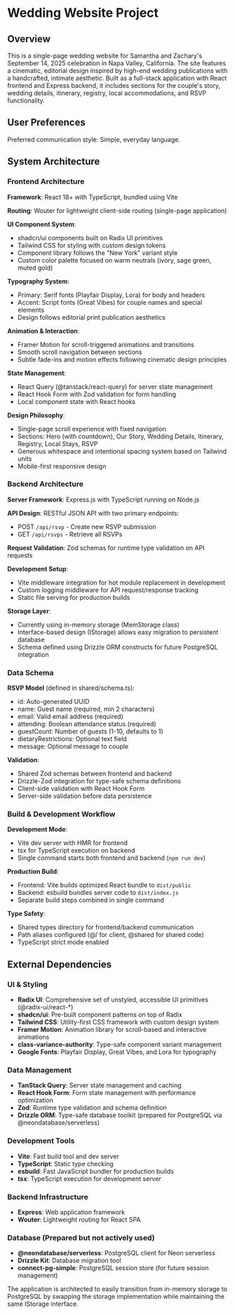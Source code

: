 # Wedding Website Project

## Overview

This is a single-page wedding website for Samantha and Zachary's September 14, 2025 celebration in Napa Valley, California. The site features a cinematic, editorial design inspired by high-end wedding publications with a handcrafted, intimate aesthetic. Built as a full-stack application with React frontend and Express backend, it includes sections for the couple's story, wedding details, itinerary, registry, local accommodations, and RSVP functionality.

## User Preferences

Preferred communication style: Simple, everyday language.

## System Architecture

### Frontend Architecture

**Framework**: React 18+ with TypeScript, bundled using Vite

**Routing**: Wouter for lightweight client-side routing (single-page application)

**UI Component System**: 
- shadcn/ui components built on Radix UI primitives
- Tailwind CSS for styling with custom design tokens
- Component library follows the "New York" variant style
- Custom color palette focused on warm neutrals (ivory, sage green, muted gold)

**Typography System**:
- Primary: Serif fonts (Playfair Display, Lora) for body and headers
- Accent: Script fonts (Great Vibes) for couple names and special elements
- Design follows editorial print publication aesthetics

**Animation & Interaction**:
- Framer Motion for scroll-triggered animations and transitions
- Smooth scroll navigation between sections
- Subtle fade-ins and motion effects following cinematic design principles

**State Management**:
- React Query (@tanstack/react-query) for server state management
- React Hook Form with Zod validation for form handling
- Local component state with React hooks

**Design Philosophy**:
- Single-page scroll experience with fixed navigation
- Sections: Hero (with countdown), Our Story, Wedding Details, Itinerary, Registry, Local Stays, RSVP
- Generous whitespace and intentional spacing system based on Tailwind units
- Mobile-first responsive design

### Backend Architecture

**Server Framework**: Express.js with TypeScript running on Node.js

**API Design**: RESTful JSON API with two primary endpoints:
- POST `/api/rsvp` - Create new RSVP submission
- GET `/api/rsvps` - Retrieve all RSVPs

**Request Validation**: Zod schemas for runtime type validation on API requests

**Development Setup**:
- Vite middleware integration for hot module replacement in development
- Custom logging middleware for API request/response tracking
- Static file serving for production builds

**Storage Layer**: 
- Currently using in-memory storage (MemStorage class)
- Interface-based design (IStorage) allows easy migration to persistent database
- Schema defined using Drizzle ORM constructs for future PostgreSQL integration

### Data Schema

**RSVP Model** (defined in shared/schema.ts):
- id: Auto-generated UUID
- name: Guest name (required, min 2 characters)
- email: Valid email address (required)
- attending: Boolean attendance status (required)
- guestCount: Number of guests (1-10, defaults to 1)
- dietaryRestrictions: Optional text field
- message: Optional message to couple

**Validation**:
- Shared Zod schemas between frontend and backend
- Drizzle-Zod integration for type-safe schema definitions
- Client-side validation with React Hook Form
- Server-side validation before data persistence

### Build & Development Workflow

**Development Mode**:
- Vite dev server with HMR for frontend
- tsx for TypeScript execution on backend
- Single command starts both frontend and backend (`npm run dev`)

**Production Build**:
- Frontend: Vite builds optimized React bundle to `dist/public`
- Backend: esbuild bundles server code to `dist/index.js`
- Separate build steps combined in single command

**Type Safety**:
- Shared types directory for frontend/backend communication
- Path aliases configured (@/ for client, @shared for shared code)
- TypeScript strict mode enabled

## External Dependencies

### UI & Styling
- **Radix UI**: Comprehensive set of unstyled, accessible UI primitives (@radix-ui/react-*)
- **shadcn/ui**: Pre-built component patterns on top of Radix
- **Tailwind CSS**: Utility-first CSS framework with custom design system
- **Framer Motion**: Animation library for scroll-based and interactive animations
- **class-variance-authority**: Type-safe component variant management
- **Google Fonts**: Playfair Display, Great Vibes, and Lora for typography

### Data Management
- **TanStack Query**: Server state management and caching
- **React Hook Form**: Form state management with performance optimization
- **Zod**: Runtime type validation and schema definition
- **Drizzle ORM**: Type-safe database toolkit (prepared for PostgreSQL via @neondatabase/serverless)

### Development Tools
- **Vite**: Fast build tool and dev server
- **TypeScript**: Static type checking
- **esbuild**: Fast JavaScript bundler for production builds
- **tsx**: TypeScript execution for development server

### Backend Infrastructure
- **Express**: Web application framework
- **Wouter**: Lightweight routing for React SPA

### Database (Prepared but not actively used)
- **@neondatabase/serverless**: PostgreSQL client for Neon serverless
- **Drizzle Kit**: Database migration tool
- **connect-pg-simple**: PostgreSQL session store (for future session management)

The application is architected to easily transition from in-memory storage to PostgreSQL by swapping the storage implementation while maintaining the same IStorage interface.